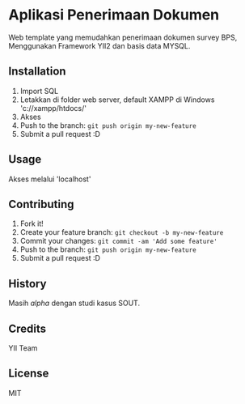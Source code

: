 # Aplikasi Penerimaan Dokumen
Web template yang memudahkan penerimaan dokumen survey BPS, Menggunakan Framework YII2 dan basis data MYSQL.

## Installation
1. Import SQL
2. Letakkan di folder web server, default XAMPP di Windows 'c://xampp/htdocs/'
3. Akses
4. Push to the branch: `git push origin my-new-feature`
5. Submit a pull request :D

## Usage
Akses melalui 'localhost'

## Contributing
1. Fork it!
2. Create your feature branch: `git checkout -b my-new-feature`
3. Commit your changes: `git commit -am 'Add some feature'`
4. Push to the branch: `git push origin my-new-feature`
5. Submit a pull request :D

## History
Masih *alpha* dengan studi kasus SOUT.

## Credits
YII Team

## License
MIT
